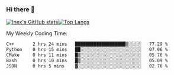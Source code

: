 ### Hi there 👋
[![lnex's GitHub stats](https://github-readme-stats.vercel.app/api?username=lnexenl&count_private=true&show_icons=true)](https://github.com/anuraghazra/github-readme-stats)[![Top Langs](https://github-readme-stats.vercel.app/api/top-langs/?username=lnexenl&layout=compact&langs_count=8&exclude_repo=32-bit-MIPS-CPU)](https://github.com/anuraghazra/github-readme-stats)

My Weekly Coding Time:
<!--START_SECTION:waka-->

```txt
C++       2 hrs 24 mins   ███████████████████▒░░░░░   77.29 %
Python    0 hrs 15 mins   ██░░░░░░░░░░░░░░░░░░░░░░░   07.96 %
CMake     0 hrs 11 mins   █▒░░░░░░░░░░░░░░░░░░░░░░░   05.76 %
Bash      0 hrs 10 mins   █▒░░░░░░░░░░░░░░░░░░░░░░░   05.09 %
JSON      0 hrs 5 mins    ▓░░░░░░░░░░░░░░░░░░░░░░░░   02.76 %
```

<!--END_SECTION:waka-->
